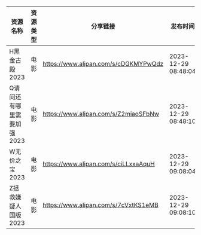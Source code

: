 | 资源名称            | 资源类型 | 分享链接                                 | 发布时间                |
| --------------- | ---- | ------------------------------------ | ------------------- |
| H黑金古殿2023       | 电影   | https://www.alipan.com/s/cDGKMYPwQdz | 2023-12-29 08:48:04 |
| Q请问还有哪里需要加强2023 | 电影   | https://www.alipan.com/s/Z2miaoSFbNw | 2023-12-29 08:48:10 |
| W无价之宝2023       | 电影   | https://www.alipan.com/s/ciLLxxaAquH | 2023-12-29 09:08:04 |
| Z拯救嫌疑人国版2023    | 电影   | https://www.alipan.com/s/7cVxtKS1eMB | 2023-12-29 09:08:10 |
